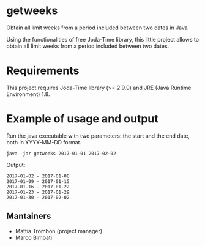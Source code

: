 # getweeks
Obtain all limit weeks from a period included between two dates in Java

Using the functionalities of free Joda-Time library, this little project allows to obtain all limit weeks from a period included between two dates.

# Requirements
This project requires Joda-Time library (>= 2.9.9) and JRE (Java Runtime Environment) 1.8.

# Example of usage and output
Run the java executable with two parameters: the start and the end date, both in YYYY-MM-DD format.  
```
java -jar getweeks 2017-01-01 2017-02-02  
```
Output:  
```
2017-01-02 - 2017-01-08  
2017-01-09 - 2017-01-15  
2017-01-16 - 2017-01-22  
2017-01-23 - 2017-01-29  
2017-01-30 - 2017-02-02  
```
## Mantainers
- Mattia Trombon (project manager)
- Marco Bimbati
